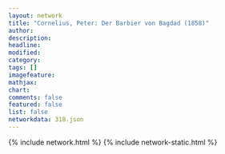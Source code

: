 ```yaml
---
layout: network
title: "Cornelius, Peter: Der Barbier von Bagdad (1858)"
author:
description:
headline:
modified:
category:
tags: []
imagefeature: 
mathjax: 
chart: 
comments: false
featured: false
list: false
networkdata: 318.json
---
```

{% include network.html %}
{% include network-static.html %}
